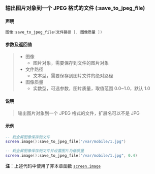 ### 输出图片对象到一个 JPEG 格式的文件 \(**:save\_to\_jpeg\_file**\)


#### 声明
```lua
图像:save_to_jpeg_file(文件路径 [, 图像质量 ])
```

#### 参数及返回值
> - 图像
>   - 图片对象，需要保存到文件的图片对象
> - 文件路径
>   - 文本型，需要保存到图片文件的绝对路径
> - 图像质量
>   - 实数型，可选参数，图片质量，取值范围 0\.0~1\.0，默认 1\.0


#### 说明
> 输出图片对象到一个 JPEG 格式的文件，扩展名可以不是 JPG  


#### 示例  
```lua
-- 截全屏图像保存到文件
screen.image():save_to_jpeg_file("/var/mobile/1.jpg")
```
```lua
-- 截全屏图像保存到文件并设置图片为低质量
screen.image():save_to_jpeg_file("/var/mobile/1.jpg", 0.4)
```
**注**：上述代码中使用了非本章函数 [`screen.image`](/Handbook/screen/screen.image.md)  

